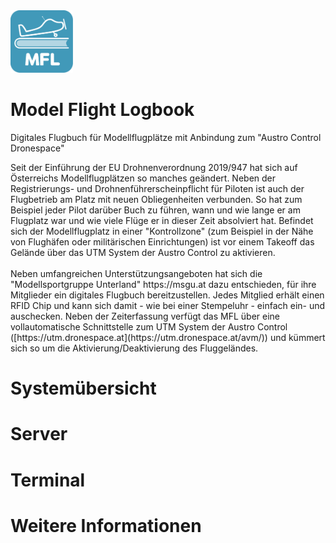 <img src="./terminal/_resources/images/Logo.svg" width="100">

# Model Flight Logbook

<p>
    Digitales Flugbuch für Modellflugplätze mit Anbindung zum "Austro Control Dronespace"
</p>
<p>
    Seit der Einführung der EU Drohnenverordnung 2019/947 hat sich auf Österreichs Modellflugplätzen so manches geändert. Neben der Registrierungs- und Drohnenführerscheinpflicht für Piloten ist auch der Flugbetrieb am Platz mit neuen Obliegenheiten verbunden. So hat zum Beispiel jeder Pilot darüber Buch zu führen, wann und wie lange er am Flugplatz war und wie viele Flüge er in dieser Zeit absolviert hat. Befindet sich der Modellflugplatz in einer "Kontrollzone" (zum Beispiel in der Nähe von Flughäfen oder militärischen Einrichtungen) ist vor einem Takeoff das Gelände über das UTM System der Austro Control zu aktivieren.<br/><br/>
    Neben umfangreichen Unterstützungsangeboten hat sich die "Modellsportgruppe Unterland" https://msgu.at dazu entschieden, für ihre Mitglieder ein digitales Flugbuch bereitzustellen. Jedes Mitglied erhält einen RFID Chip und kann sich damit - wie bei einer Stempeluhr - einfach ein- und auschecken. Neben der Zeiterfassung verfügt das MFL über eine vollautomatische Schnittstelle zum UTM System der Austro Control ([https://utm.dronespace.at](https://utm.dronespace.at/avm/)) und kümmert sich so um die Aktivierung/Deaktivierung des Fluggeländes.
</p>

# Systemübersicht

# Server

# Terminal

# Weitere Informationen
